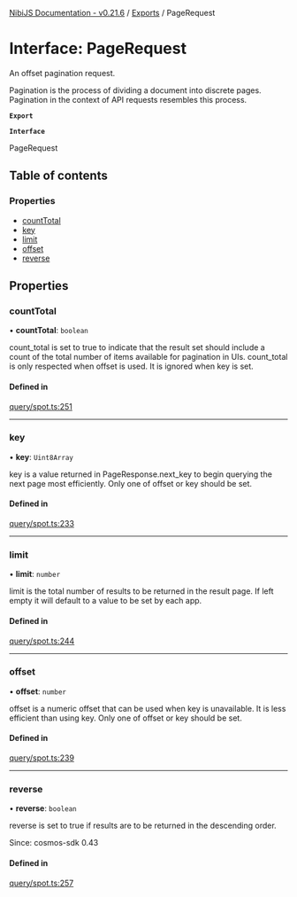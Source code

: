 [NibiJS Documentation - v0.21.6](../intro.md) / [Exports](../modules.md) / PageRequest

# Interface: PageRequest

An offset pagination request.

Pagination is the process of dividing a document into discrete pages.
Pagination in the context of API requests resembles this process.

**`Export`**

**`Interface`**

PageRequest

## Table of contents

### Properties

- [countTotal](PageRequest.md#counttotal)
- [key](PageRequest.md#key)
- [limit](PageRequest.md#limit)
- [offset](PageRequest.md#offset)
- [reverse](PageRequest.md#reverse)

## Properties

### countTotal

• **countTotal**: `boolean`

count_total is set to true to indicate that the result set should include
a count of the total number of items available for pagination in UIs.
count_total is only respected when offset is used. It is ignored when key
is set.

#### Defined in

[query/spot.ts:251](https://github.com/NibiruChain/ts-sdk/blob/2eedd33/packages/nibijs/src/query/spot.ts#L251)

---

### key

• **key**: `Uint8Array`

key is a value returned in PageResponse.next_key to begin
querying the next page most efficiently. Only one of offset or key
should be set.

#### Defined in

[query/spot.ts:233](https://github.com/NibiruChain/ts-sdk/blob/2eedd33/packages/nibijs/src/query/spot.ts#L233)

---

### limit

• **limit**: `number`

limit is the total number of results to be returned in the result page.
If left empty it will default to a value to be set by each app.

#### Defined in

[query/spot.ts:244](https://github.com/NibiruChain/ts-sdk/blob/2eedd33/packages/nibijs/src/query/spot.ts#L244)

---

### offset

• **offset**: `number`

offset is a numeric offset that can be used when key is unavailable.
It is less efficient than using key. Only one of offset or key should
be set.

#### Defined in

[query/spot.ts:239](https://github.com/NibiruChain/ts-sdk/blob/2eedd33/packages/nibijs/src/query/spot.ts#L239)

---

### reverse

• **reverse**: `boolean`

reverse is set to true if results are to be returned in the descending order.

Since: cosmos-sdk 0.43

#### Defined in

[query/spot.ts:257](https://github.com/NibiruChain/ts-sdk/blob/2eedd33/packages/nibijs/src/query/spot.ts#L257)
